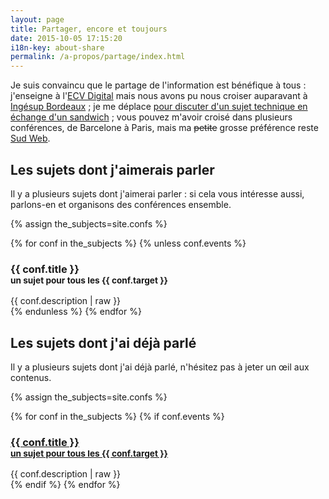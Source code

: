 ```yaml
---
layout: page
title: Partager, encore et toujours
date: 2015-10-05 17:15:20
i18n-key: about-share
permalink: /a-propos/partage/index.html
---
```


Je suis convaincu que le partage de l'information est bénéfique à tous : j'enseigne à l'[ECV Digital](http://www.ecvdigital.fr/) mais nous avons pu nous croiser auparavant à [Ingésup Bordeaux](http://www.ingesup.com/ "Ingesup") ; je me déplace [pour discuter d'un sujet technique en échange d'un sandwich](http://www.brownbaglunch.fr/baggers.html#Boris_Schapira_Bordeaux "BrownBagLunch France") ; vous pouvez m'avoir croisé dans plusieurs conférences, de Barcelone à Paris, mais ma <del>petite</del> grosse préférence reste [Sud Web](http://sudweb.fr/ "SudWeb.fr").

## Les sujets dont j'aimerais parler

Il y a plusieurs sujets dont j'aimerai parler : si cela vous intéresse aussi, parlons-en et organisons des conférences ensemble.

{% assign the_subjects=site.confs %}
<div class="conf-subjects">
{% for conf in the_subjects %}
  {% unless conf.events %}
    <article class="conf-subject">
      <h3>{{ conf.title }}<br/><small>un sujet pour tous les {{ conf.target }}</small></h3>
      {{ conf.description | raw }}
    </article>
  {% endunless %}
{% endfor %}
</div>

## Les sujets dont j'ai déjà parlé

Il y a plusieurs sujets dont j'ai déjà parlé, n'hésitez pas à jeter un œil aux contenus.

{% assign the_subjects=site.confs %}
<div class="conf-subjects">
{% for conf in the_subjects %}
  {% if conf.events %}
    <article class="conf-subject">
      <h3><a href="{{ conf.url }}">{{ conf.title }}<br/><small>un sujet pour tous les {{ conf.target }}</small></a></h3>
      {{ conf.description | raw }}
    </article>
  {% endif %}
{% endfor %}
</div>
